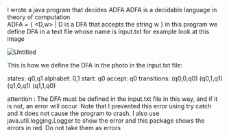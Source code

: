I wrote a java program that decides ADFA
ADFA is a decidable language in theory of computation  
ADFA = { <D,w> | D is a DFA that accepts the string w }
in this program we define DFA in a text file whose name is input.txt
for example look at this image 

![Untitled](https://github.com/user-attachments/assets/f43e1483-7242-46e1-947b-78d7f7fcf5a0)

This is how we define the DFA in the photo in the input.txt file:

states: q0,q1
alphabet: 0,1
start: q0
accept: q0
transitions:
(q0,0,q0)
(q0,1,q1)
(q1,0,q1)
(q1,1,q0)

attention : The DFA must be defined in the input.txt file in this way, and if it is not, an error will occur.
Note that I prevented this error using try catch and it does not cause the program to crash.
I also use java.util.logging.Logger to show the error and this package shows the errors in red. Do not take them as errors
